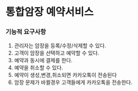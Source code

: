 # 통합암장 예약서비스

### 기능적 요구사항
1. 관리자는 암장을 등록/수정/삭제할 수 있다.
2. 고객이 암장을 선택하고 예약할 수 있다.
3. 예약과 동시에 결제를 한다.
4. 예약을 취소할 수 있다.
5. 예약이 생성,변경,취소되면 카카오톡이 전송된다
6. 암장 문제가 바뀔경우 고객들에게 카카오톡을 전송한다.
